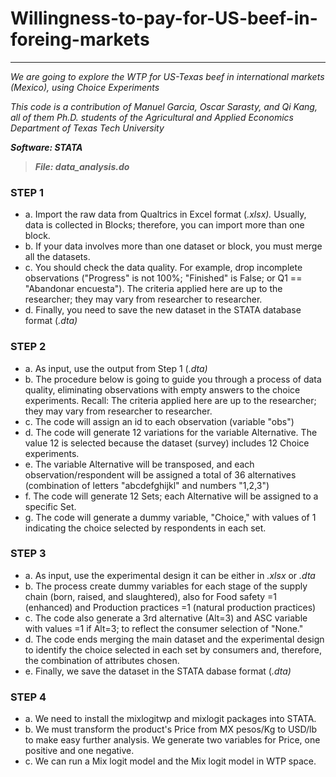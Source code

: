 # Willingness-to-pay-for-US-beef-in-foreing-markets
***
*We are going to explore the WTP for US-Texas beef in international markets (Mexico), using Choice Experiments*

*This code is a contribution of Manuel Garcia, Oscar Sarasty, and Qi Kang, all of them Ph.D. students of the Agricultural and Applied Economics Department of Texas Tech University*

***Software: STATA***
>***File: data_analysis.do***


### STEP 1
* a.	Import the raw data from Qualtrics in Excel format (*.xlsx).* Usually, data is collected in Blocks; therefore, you can import more than one block.
* b.	If your data involves more than one dataset or block, you must merge all the datasets.
* c.	You should check the data quality. For example, drop incomplete observations ("Progress" is not 100%; "Finished" is False; or  Q1 == "Abandonar encuesta"). The criteria applied here are up to the researcher; they may vary from researcher to researcher.
* d.	Finally, you need to save the new dataset in the STATA database format (*.dta)*


### STEP 2 
* a. As input, use the output from Step 1 (*.dta)* 
* b. The procedure below is going to guide you through a process of data quality, eliminating observations with empty answers to the choice experiments. Recall: The criteria applied here are up to the researcher; they may vary from researcher to researcher.
* c. The code will assign an id to each observation (variable "obs")
* d. The code will generate 12 variations for the variable Alternative. The value 12 is selected because the dataset (survey) includes 12 Choice experiments.
* e. The variable Alternative will be transposed, and each observation/respondent will be assigned a total of 36 alternatives (combination of letters "abcdefghijkl" and numbers "1,2,3")
* f. The code will generate 12 Sets; each Alternative will be assigned to a specific Set. 
* g. The code will generate a dummy variable, "Choice," with values of 1 indicating the choice selected by respondents in each set.


### STEP 3 
* a.	As input, use the experimental design it can be either in *.xlsx* or *.dta* 
* b.	The process create dummy variables for each stage of the supply chain (born, raised, and slaughtered), also for Food safety =1 (enhanced) and Production practices =1 (natural production practices)
* c.	The code also generate a 3rd alternative (Alt=3) and ASC variable with values =1 if Alt=3; to reflect the consumer selection of "None."
* d.	The code ends merging the main dataset and the experimental design to identify the choice selected in each set by consumers and, therefore, the combination of attributes chosen.
* e. 	Finally, we save the dataset in the STATA dabase format (*.dta)*


### STEP 4
* a.	We need to install the mixlogitwp and mixlogit packages into STATA.
* b.	We must transform the product's Price from MX pesos/Kg to USD/lb to make easy further analysis. We generate two variables for Price, one positive and one negative.
* c.	We can run a Mix logit model and the Mix logit model in WTP space.
